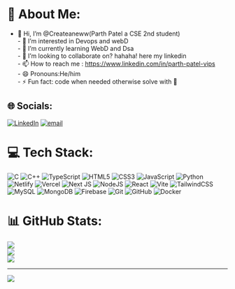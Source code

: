 # 💫 About Me:
- 👋 Hi, I’m @Createaneww(Parth Patel a CSE 2nd student)<br>- 👀 I’m interested in Devops and webD<br>- 🌱 I’m currently learning WebD and Dsa<br>- 💞️ I’m looking to collaborate on? hahaha! here my linkedin<br>- 📫 How to reach me : https://www.linkedin.com/in/parth-patel-vips<br>- 😄 Pronouns:He/him<br>- ⚡ Fun fact: code when needed otherwise solve with 👀


## 🌐 Socials:
[![LinkedIn](https://img.shields.io/badge/LinkedIn-%230077B5.svg?logo=linkedin&logoColor=white)](https://linkedin.com/in/parth-patel-vips) [![email](https://img.shields.io/badge/Email-D14836?logo=gmail&logoColor=white)](mailto:creatinganewway@gmail.com) 

# 💻 Tech Stack:
![C](https://img.shields.io/badge/c-%2300599C.svg?style=flat&logo=c&logoColor=white) ![C++](https://img.shields.io/badge/c++-%2300599C.svg?style=flat&logo=c%2B%2B&logoColor=white) ![TypeScript](https://img.shields.io/badge/typescript-%23007ACC.svg?style=flat&logo=typescript&logoColor=white) ![HTML5](https://img.shields.io/badge/html5-%23E34F26.svg?style=flat&logo=html5&logoColor=white) ![CSS3](https://img.shields.io/badge/css3-%231572B6.svg?style=flat&logo=css3&logoColor=white) ![JavaScript](https://img.shields.io/badge/javascript-%23323330.svg?style=flat&logo=javascript&logoColor=%23F7DF1E) ![Python](https://img.shields.io/badge/python-3670A0?style=flat&logo=python&logoColor=ffdd54) ![Netlify](https://img.shields.io/badge/netlify-%23000000.svg?style=flat&logo=netlify&logoColor=#00C7B7) ![Vercel](https://img.shields.io/badge/vercel-%23000000.svg?style=flat&logo=vercel&logoColor=white) ![Next JS](https://img.shields.io/badge/Next-black?style=flat&logo=next.js&logoColor=white) ![NodeJS](https://img.shields.io/badge/node.js-6DA55F?style=flat&logo=node.js&logoColor=white) ![React](https://img.shields.io/badge/react-%2320232a.svg?style=flat&logo=react&logoColor=%2361DAFB) ![Vite](https://img.shields.io/badge/vite-%23646CFF.svg?style=flat&logo=vite&logoColor=white) ![TailwindCSS](https://img.shields.io/badge/tailwindcss-%2338B2AC.svg?style=flat&logo=tailwind-css&logoColor=white) ![MySQL](https://img.shields.io/badge/mysql-4479A1.svg?style=flat&logo=mysql&logoColor=white) ![MongoDB](https://img.shields.io/badge/MongoDB-%234ea94b.svg?style=flat&logo=mongodb&logoColor=white) ![Firebase](https://img.shields.io/badge/firebase-a08021?style=flat&logo=firebase&logoColor=ffcd34) ![Git](https://img.shields.io/badge/git-%23F05033.svg?style=flat&logo=git&logoColor=white) ![GitHub](https://img.shields.io/badge/github-%23121011.svg?style=flat&logo=github&logoColor=white) ![Docker](https://img.shields.io/badge/docker-%230db7ed.svg?style=flat&logo=docker&logoColor=white)
# 📊 GitHub Stats:
![](https://github-readme-stats.vercel.app/api?username=Createaneww&theme=dark&hide_border=false&include_all_commits=false&count_private=false)<br/>
![](https://nirzak-streak-stats.vercel.app/?user=Createaneww&theme=dark&hide_border=false)<br/>
![](https://github-readme-stats.vercel.app/api/top-langs/?username=Createaneww&theme=dark&hide_border=false&include_all_commits=false&count_private=false&layout=compact)

---
[![](https://visitcount.itsvg.in/api?id=Createaneww&icon=1&color=1)](https://visitcount.itsvg.in)

<!-- Proudly created with GPRM ( https://gprm.itsvg.in ) -->

<!---
Createaneww/Createaneww is a ✨ special ✨ repository because its `README.md` (this file) appears on your GitHub profile.
You can click the Preview link to take a look at your changes.
--->
